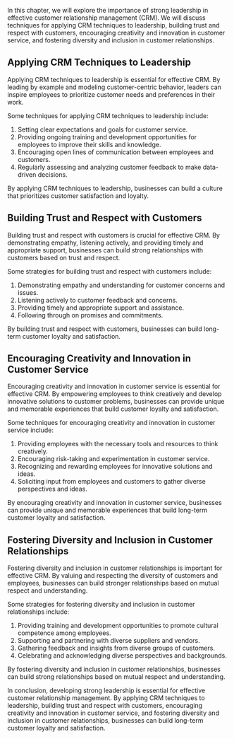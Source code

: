 
In this chapter, we will explore the importance of strong leadership in effective customer relationship management (CRM). We will discuss techniques for applying CRM techniques to leadership, building trust and respect with customers, encouraging creativity and innovation in customer service, and fostering diversity and inclusion in customer relationships.

Applying CRM Techniques to Leadership
-------------------------------------

Applying CRM techniques to leadership is essential for effective CRM. By leading by example and modeling customer-centric behavior, leaders can inspire employees to prioritize customer needs and preferences in their work.

Some techniques for applying CRM techniques to leadership include:

1. Setting clear expectations and goals for customer service.
2. Providing ongoing training and development opportunities for employees to improve their skills and knowledge.
3. Encouraging open lines of communication between employees and customers.
4. Regularly assessing and analyzing customer feedback to make data-driven decisions.

By applying CRM techniques to leadership, businesses can build a culture that prioritizes customer satisfaction and loyalty.

Building Trust and Respect with Customers
-----------------------------------------

Building trust and respect with customers is crucial for effective CRM. By demonstrating empathy, listening actively, and providing timely and appropriate support, businesses can build strong relationships with customers based on trust and respect.

Some strategies for building trust and respect with customers include:

1. Demonstrating empathy and understanding for customer concerns and issues.
2. Listening actively to customer feedback and concerns.
3. Providing timely and appropriate support and assistance.
4. Following through on promises and commitments.

By building trust and respect with customers, businesses can build long-term customer loyalty and satisfaction.

Encouraging Creativity and Innovation in Customer Service
---------------------------------------------------------

Encouraging creativity and innovation in customer service is essential for effective CRM. By empowering employees to think creatively and develop innovative solutions to customer problems, businesses can provide unique and memorable experiences that build customer loyalty and satisfaction.

Some techniques for encouraging creativity and innovation in customer service include:

1. Providing employees with the necessary tools and resources to think creatively.
2. Encouraging risk-taking and experimentation in customer service.
3. Recognizing and rewarding employees for innovative solutions and ideas.
4. Soliciting input from employees and customers to gather diverse perspectives and ideas.

By encouraging creativity and innovation in customer service, businesses can provide unique and memorable experiences that build long-term customer loyalty and satisfaction.

Fostering Diversity and Inclusion in Customer Relationships
-----------------------------------------------------------

Fostering diversity and inclusion in customer relationships is important for effective CRM. By valuing and respecting the diversity of customers and employees, businesses can build stronger relationships based on mutual respect and understanding.

Some strategies for fostering diversity and inclusion in customer relationships include:

1. Providing training and development opportunities to promote cultural competence among employees.
2. Supporting and partnering with diverse suppliers and vendors.
3. Gathering feedback and insights from diverse groups of customers.
4. Celebrating and acknowledging diverse perspectives and backgrounds.

By fostering diversity and inclusion in customer relationships, businesses can build strong relationships based on mutual respect and understanding.

In conclusion, developing strong leadership is essential for effective customer relationship management. By applying CRM techniques to leadership, building trust and respect with customers, encouraging creativity and innovation in customer service, and fostering diversity and inclusion in customer relationships, businesses can build long-term customer loyalty and satisfaction.

